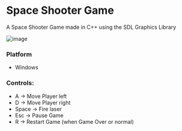 # Space Shooter Game

A Space Shooter Game made in C++ using the SDL Graphics Library

![image](https://github.com/user-attachments/assets/537095e5-7a99-4d1c-810e-c7da3e158ccd)

### Platform
- Windows

### Controls:
- A -> Move Player left
- D -> Move Player right
- Space -> Fire laser
- Esc -> Pause Game
- R -> Restart Game (when Game Over or normal)
